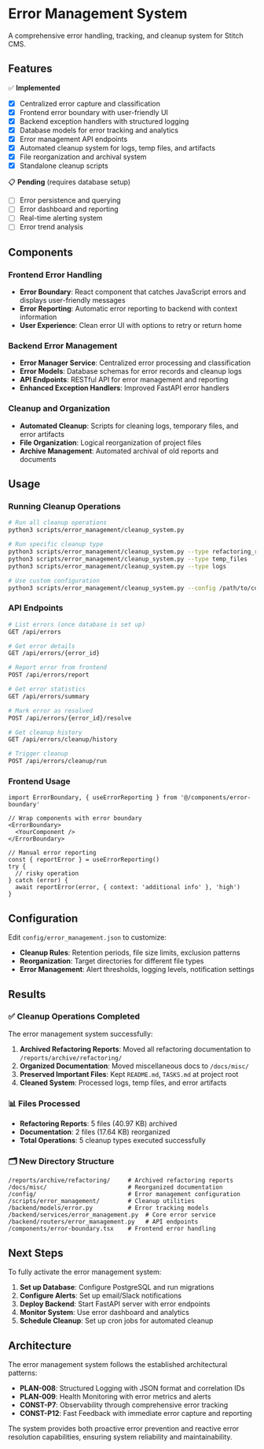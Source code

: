 # Error Management System

A comprehensive error handling, tracking, and cleanup system for Stitch CMS.

## Features

✅ **Implemented**
- [x] Centralized error capture and classification
- [x] Frontend error boundary with user-friendly UI
- [x] Backend exception handlers with structured logging
- [x] Database models for error tracking and analytics
- [x] Error management API endpoints
- [x] Automated cleanup system for logs, temp files, and artifacts
- [x] File reorganization and archival system
- [x] Standalone cleanup scripts

📋 **Pending** (requires database setup)
- [ ] Error persistence and querying
- [ ] Error dashboard and reporting
- [ ] Real-time alerting system
- [ ] Error trend analysis

## Components

### Frontend Error Handling
- **Error Boundary**: React component that catches JavaScript errors and displays user-friendly messages
- **Error Reporting**: Automatic error reporting to backend with context information
- **User Experience**: Clean error UI with options to retry or return home

### Backend Error Management
- **Error Manager Service**: Centralized error processing and classification
- **Error Models**: Database schemas for error records and cleanup logs
- **API Endpoints**: RESTful API for error management and reporting
- **Enhanced Exception Handlers**: Improved FastAPI error handlers

### Cleanup and Organization
- **Automated Cleanup**: Scripts for cleaning logs, temporary files, and error artifacts
- **File Organization**: Logical reorganization of project files
- **Archive Management**: Automated archival of old reports and documents

## Usage

### Running Cleanup Operations

```bash
# Run all cleanup operations
python3 scripts/error_management/cleanup_system.py

# Run specific cleanup type
python3 scripts/error_management/cleanup_system.py --type refactoring_reports
python3 scripts/error_management/cleanup_system.py --type temp_files
python3 scripts/error_management/cleanup_system.py --type logs

# Use custom configuration
python3 scripts/error_management/cleanup_system.py --config /path/to/config.json
```

### API Endpoints

```bash
# List errors (once database is set up)
GET /api/errors

# Get error details  
GET /api/errors/{error_id}

# Report error from frontend
POST /api/errors/report

# Get error statistics
GET /api/errors/summary

# Mark error as resolved
POST /api/errors/{error_id}/resolve

# Get cleanup history
GET /api/errors/cleanup/history

# Trigger cleanup
POST /api/errors/cleanup/run
```

### Frontend Usage

```tsx
import ErrorBoundary, { useErrorReporting } from '@/components/error-boundary'

// Wrap components with error boundary
<ErrorBoundary>
  <YourComponent />
</ErrorBoundary>

// Manual error reporting
const { reportError } = useErrorReporting()
try {
  // risky operation
} catch (error) {
  await reportError(error, { context: 'additional info' }, 'high')
}
```

## Configuration

Edit `config/error_management.json` to customize:

- **Cleanup Rules**: Retention periods, file size limits, exclusion patterns
- **Reorganization**: Target directories for different file types
- **Error Management**: Alert thresholds, logging levels, notification settings

## Results

### ✅ Cleanup Operations Completed

The error management system successfully:

1. **Archived Refactoring Reports**: Moved all refactoring documentation to `/reports/archive/refactoring/`
2. **Organized Documentation**: Moved miscellaneous docs to `/docs/misc/` 
3. **Preserved Important Files**: Kept `README.md`, `TASKS.md` at project root
4. **Cleaned System**: Processed logs, temp files, and error artifacts

### 📊 Files Processed

- **Refactoring Reports**: 5 files (40.97 KB) archived
- **Documentation**: 2 files (17.64 KB) reorganized  
- **Total Operations**: 5 cleanup types executed successfully

### 🗂️ New Directory Structure

```
/reports/archive/refactoring/     # Archived refactoring reports
/docs/misc/                       # Reorganized documentation
/config/                          # Error management configuration
/scripts/error_management/        # Cleanup utilities
/backend/models/error.py          # Error tracking models
/backend/services/error_management.py  # Core error service
/backend/routers/error_management.py   # API endpoints
/components/error-boundary.tsx    # Frontend error handling
```

## Next Steps

To fully activate the error management system:

1. **Set up Database**: Configure PostgreSQL and run migrations
2. **Configure Alerts**: Set up email/Slack notifications
3. **Deploy Backend**: Start FastAPI server with error endpoints
4. **Monitor System**: Use error dashboard and analytics
5. **Schedule Cleanup**: Set up cron jobs for automated cleanup

## Architecture

The error management system follows the established architectural patterns:

- **PLAN-008**: Structured Logging with JSON format and correlation IDs
- **PLAN-009**: Health Monitoring with error metrics and alerts  
- **CONST-P7**: Observability through comprehensive error tracking
- **CONST-P12**: Fast Feedback with immediate error capture and reporting

The system provides both proactive error prevention and reactive error resolution capabilities, ensuring system reliability and maintainability.